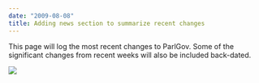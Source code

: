 ```yaml
---
date: "2009-08-08"
title: Adding news section to summarize recent changes
---
```


This page will log the most recent changes to ParlGov. Some of the significant changes from recent weeks will also be included back-dated.

![](/images/parliament-european-union.jpg)
